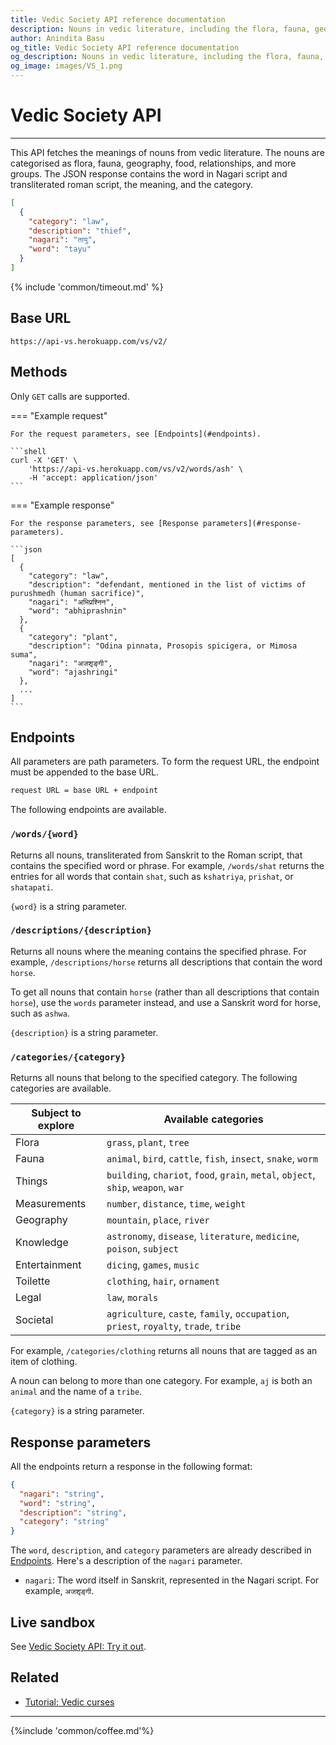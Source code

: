 ```yaml
---
title: Vedic Society API reference documentation
description: Nouns in vedic literature, including the flora, fauna, geography, food, relationships, and objects.
author: Anindita Basu
og_title: Vedic Society API reference documentation
og_description: Nouns in vedic literature, including the flora, fauna, geography, food, relationships, and objects.
og_image: images/VS_1.png
---
```


# Vedic Society API

<hr/>

This API fetches the meanings of nouns from vedic literature.  The nouns are categorised as flora, fauna, geography, food, relationships, and more groups. The JSON response contains the word in Nagari script and transliterated roman script, the meaning, and the category.

```json
[
  {
    "category": "law",
    "description": "thief",
    "nagari": "तायु",
    "word": "tayu"
  }
]
```

{% include 'common/timeout.md' %}

## Base URL

`https://api-vs.herokuapp.com/vs/v2/`

## Methods

Only `GET` calls are supported.

=== "Example request"

    For the request parameters, see [Endpoints](#endpoints).

    ```shell
    curl -X 'GET' \
        'https://api-vs.herokuapp.com/vs/v2/words/ash' \
        -H 'accept: application/json'
    ```

=== "Example response"

    For the response parameters, see [Response parameters](#response-parameters).

    ```json
	[
	  {
	    "category": "law",
	    "description": "defendant, mentioned in the list of victims of purushmedh (human sacrifice)",
	    "nagari": "अभिप्रश्निन",
	    "word": "abhiprashnin"
	  },
	  {
	    "category": "plant",
	    "description": "Odina pinnata, Prosopis spicigera, or Mimosa suma",
	    "nagari": "अजशृङ्गी",
	    "word": "ajashringi"
	  },
	  ...
	]
	```

## Endpoints

All parameters are path parameters. To form the request URL, the endpoint must be appended to the base URL.

```bash
request URL = base URL + endpoint
```

The following endpoints are available. 

### `/words/{word}`

Returns all nouns, transliterated from Sanskrit to the Roman script, that contains the specified word or phrase.  For example, `/words/shat` returns the entries for all words that contain `shat`, such as  `kshatriya`, `prishat`, or `shatapati`.

`{word}` is a string parameter.

### `/descriptions/{description}`

Returns all nouns where the meaning contains the specified phrase.  For example, `/descriptions/horse` returns all descriptions that contain the word `horse`.

To get all nouns that contain `horse` (rather than all descriptions that contain `horse`), use the `words` parameter instead, and use a Sanskrit word for horse, such as `ashwa`.

`{description}` is a string parameter.

### `/categories/{category}`

Returns all nouns that belong to the specified category. The following categories are available.

|  Subject to explore | Available categories |
| --- | --- |
| Flora | `grass`, `plant`, `tree` | 
| Fauna | `animal`, `bird`, `cattle`, `fish`, `insect`, `snake`, `worm` | 
| Things | `building`, `chariot`, `food`, `grain`, `metal`, `object`, `ship`, `weapon`, `war` | 
| Measurements | `number`, `distance`, `time`, `weight` | 
| Geography | `mountain`, `place`, `river` | 
| Knowledge | `astronomy`, `disease`, `literature`, `medicine`, `poison`, `subject` | 
| Entertainment | `dicing`, `games`, `music` | 
| Toilette | `clothing`, `hair`, `ornament` | 
| Legal | `law`, `morals` | 
| Societal | `agriculture`, `caste`, `family`, `occupation`, `priest`, `royalty`, `trade`, `tribe` | 

For example, `/categories/clothing` returns all nouns that are tagged as an item of clothing.

A noun can belong to more than one category. For example, `aj` is both an `animal` and the name of a `tribe`.

`{category}` is a string parameter.

## Response parameters

All the endpoints return a response in the following format:

```json
{
  "nagari": "string",
  "word": "string",
  "description": "string",
  "category": "string"
}
```

The `word`, `description`, and `category` parameters are already described in [Endpoints](#endpoints). Here's a description of the `nagari` parameter.

-  `nagari`: The word itself in Sanskrit, represented in the Nagari script. For example, `अजशृङ्गी`.


## Live sandbox

See [Vedic Society API: Try it out](https://aninditabasu.github.io/indica/openapi_vs.html).

## Related

-  [Tutorial: Vedic curses](how_to_curse.md)

<hr/>

{%include 'common/coffee.md'%}

